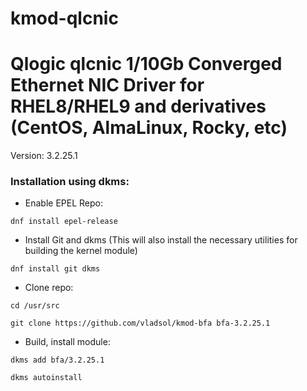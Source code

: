 # kmod-qlcnic
# Qlogic qlcnic 1/10Gb Converged Ethernet NIC Driver for RHEL8/RHEL9 and derivatives (CentOS, AlmaLinux, Rocky, etc)

Version: 3.2.25.1

### Installation using dkms:

 - Enable EPEL Repo:

`dnf install epel-release`

- Install Git and dkms (This will also install the necessary utilities for building the kernel module)

`dnf install git dkms`

- Clone repo:

`cd /usr/src`

`git clone https://github.com/vladsol/kmod-bfa bfa-3.2.25.1`

- Build, install module:

`dkms add bfa/3.2.25.1`

`dkms autoinstall`

